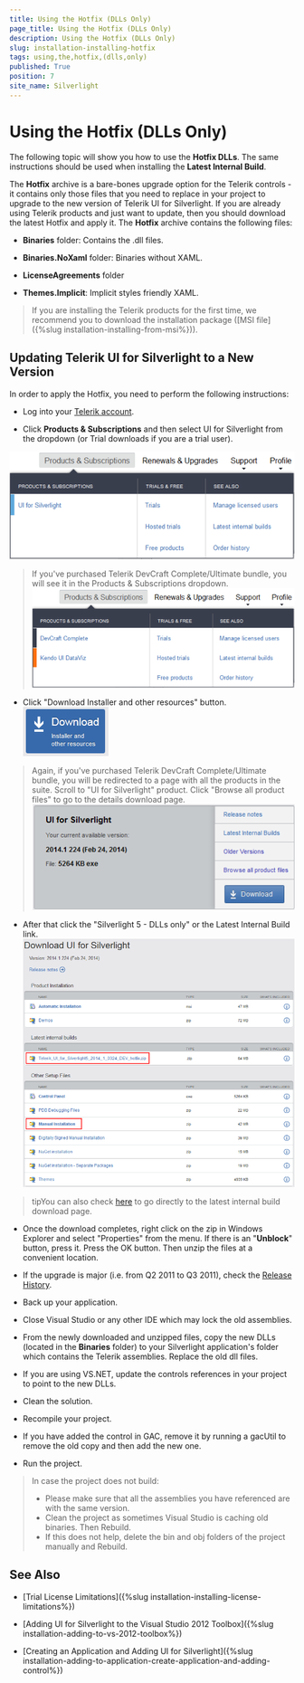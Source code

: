 ```yaml
---
title: Using the Hotfix (DLLs Only)
page_title: Using the Hotfix (DLLs Only)
description: Using the Hotfix (DLLs Only)
slug: installation-installing-hotfix
tags: using,the,hotfix,(dlls,only)
published: True
position: 7
site_name: Silverlight
---
```


# Using the Hotfix (DLLs Only)

The following topic will show you how to use the __Hotfix DLLs__. The same instructions should be used when installing the __Latest Internal Build__.

The __Hotfix__ archive is a bare-bones upgrade option for the Telerik controls - it contains only those files that you need to replace in your project to upgrade to the new version of Telerik UI for Silverlight. If you are already using Telerik products and just want to update, then you should download the latest Hotfix and apply it. The __Hotfix__ archive contains the following files:

* __Binaries__ folder: Contains the .dll files.

* __Binaries.NoXaml__ folder: Binaries without XAML.

* __LicenseAgreements__ folder
				
* __Themes.Implicit__: Implicit styles friendly XAML.	

>If you are installing the Telerik products for the first time, we recommend you to download the installation package ([MSI file]({%slug installation-installing-from-msi%})).

## Updating Telerik UI for Silverlight to a New Version

In order to apply the Hotfix, you need to perform the following instructions:

* Log into your [Telerik account](http://www.telerik.com/account.aspx).

* Click __Products & Subscriptions__ and then select UI for Silverlight from the dropdown (or Trial downloads if you are a trial user).

![Common Installing FromMSIFiles 005](images/Common_InstallingFromMSIFiles_005.png)

>If you've purchased Telerik DevCraft Complete/Ultimate bundle, you will see it in the Products & Subscriptions dropdown.
>![Common Installing FromMSIFiles 005 Ultimate](images/Common_InstallingFromMSIFiles_005_Ultimate.png)

* Click "Download Installer and other resources" button.
![Common Installing Download Button](images/Common_Installing_Download_Button.png)

>Again, if you've purchased Telerik DevCraft Complete/Ultimate bundle, you will be redirected to a page with all the products in the suite.
>Scroll to "UI for Silverlight" product. Click "Browse all product files" to go to the details download page.
>![Common Installing FromMSIFiles 009](images/Common_InstallingFromMSIFiles_009.png)

* After that click the "Silverlight 5 - DLLs only" or the Latest Internal Build link.![Common Installing Hotfix 030](images/Common_InstallingHotfix_030.png)

>tipYou can also check [here](http://www.telerik.com/account/your-products/internal-builds.aspx) to go directly to the latest internal build download page.

* Once the download completes, right click on the zip in Windows Explorer and select "Properties" from the menu.
If there is an "__Unblock__" button, press it. Press the OK button. Then unzip the files at a convenient location.

* If the upgrade is major (i.e. from Q2 2011 to Q3 2011), check the [Release History](http://www.telerik.com/products/silverlight/whats-new.aspx).

* Back up your application.

* Close Visual Studio or any other IDE which may lock the old assemblies.

* From the newly downloaded and unzipped files, copy the new DLLs (located in the __Binaries__ folder) to your Silverlight application's folder which contains the Telerik assemblies. Replace the old dll files.

* If you are using VS.NET, update the controls references in your project to point to the new DLLs.

* Clean the solution.

* Recompile your project.

* If you have added the control in GAC, remove it by running a gacUtil to remove the old copy and then add the new one.

* Run the project.

>In case the project does not build:         
>* Please make sure that all the assemblies you have referenced are with the same version.             
>* Clean the project as sometimes Visual Studio is caching old binaries. Then Rebuild.          
>* If this does not help, delete the bin and obj folders of the project manually and Rebuild.
            
## See Also

 * [Trial License Limitations]({%slug installation-installing-license-limitations%})

 * [Adding UI for Silverlight to the Visual Studio 2012 Toolbox]({%slug installation-adding-to-vs-2012-toolbox%})

 * [Creating an Application and Adding UI for Silverlight]({%slug installation-adding-to-application-create-application-and-adding-control%})

